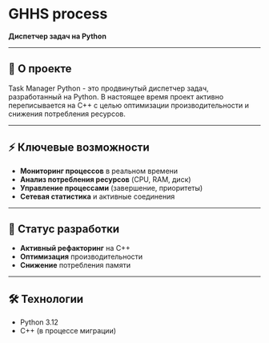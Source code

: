# GHHS process
**Диспетчер задач на Python**

---

## 📌 О проекте  
Task Manager Python - это продвинутый диспетчер задач, разработанный на Python. В настоящее время проект активно переписывается на C++ с целью оптимизации производительности и снижения потребления ресурсов.

---

## ⚡ Ключевые возможности  
- **Мониторинг процессов** в реальном времени  
- **Анализ потребления ресурсов** (CPU, RAM, диск)  
- **Управление процессами** (завершение, приоритеты)  
- **Сетевая статистика** и активные соединения

---

## 🔄 Статус разработки  
- **Активный рефакторинг** на C++  
- **Оптимизация** производительности  
- **Снижение** потребления памяти

---

## 🛠 Технологии  
- Python 3.12  
- C++ (в процессе миграции)
